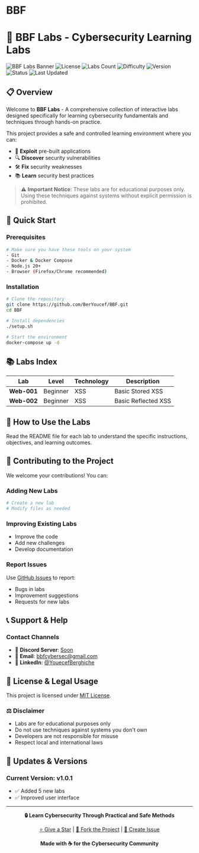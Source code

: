 # BBF
# 🔐 BBF Labs - Cybersecurity Learning Labs

![BBF Labs Banner](https://img.shields.io/badge/Security-Labs-red?style=for-the-badge&logo=shield&logoColor=white)
![License](https://img.shields.io/badge/License-MIT-blue?style=for-the-badge)
![Labs Count](https://img.shields.io/badge/Labs-2-green?style=for-the-badge)
![Difficulty](https://img.shields.io/badge/Difficulty-Beginner%20to%20Advanced-orange?style=for-the-badge)
![Version](https://img.shields.io/badge/Version-v1.0.1-purple?style=for-the-badge&logo=tag&logoColor=white)
![Status](https://img.shields.io/badge/Status-Active-brightgreen?style=for-the-badge)
![Last Updated](https://img.shields.io/badge/Last%20Updated-September%202025-lightgrey?style=for-the-badge)

## 📋 Overview

Welcome to **BBF Labs** - A comprehensive collection of interactive labs designed specifically for learning cybersecurity fundamentals and techniques through hands-on practice.

This project provides a safe and controlled learning environment where you can:
- 🎯 **Exploit** pre-built applications
- 🔍 **Discover** security vulnerabilities
- 🛠️ **Fix** security weaknesses
- 📚 **Learn** security best practices

> ⚠️ **Important Notice**: These labs are for educational purposes only. Using these techniques against systems without explicit permission is prohibited.

## 🚀 Quick Start

### Prerequisites
```bash
# Make sure you have these tools on your system
- Git
- Docker & Docker Compose
- Node.js 20+
- Browser (Firefox/Chrome recommended)
```

### Installation
```bash
# Clone the repository
git clone https://github.com/BerYoucef/BBF.git
cd BBF

# Install dependencies
./setup.sh

# Start the environment
docker-compose up -d
```

## 📚 Labs Index

| Lab | Level | Technology | Description |
|-----|-------|------------|-------------|
| **Web-001** | Beginner | XSS | Basic Stored XSS |
| **Web-002** | Beginner | XSS | Basic Reflected XSS |

## 🎯 How to Use the Labs

Read the README file for each lab to understand the specific instructions, objectives, and learning outcomes.

## 🤝 Contributing to the Project

We welcome your contributions! You can:

### Adding New Labs
```bash
# Create a new lab
# Modify files as needed
```

### Improving Existing Labs
- Improve the code
- Add new challenges
- Develop documentation

### Report Issues
Use [GitHub Issues](../../issues) to report:
- Bugs in labs
- Improvement suggestions
- Requests for new labs

## 📞 Support & Help

### Contact Channels
- 💬 **Discord Server**: [Soon]()
- 📧 **Email**: bbfcybersec@gmail.com
- 📱 **LinkedIn**: [@YouecefBerghiche](https://www.linkedin.com/in/youcef-berghiche-09aa012b9/)

## 📜 License & Legal Usage

This project is licensed under [MIT License]().

### ⚖️ Disclaimer
- Labs are for educational purposes only
- Do not use techniques against systems you don't own
- Developers are not responsible for misuse
- Respect local and international laws

## 🔄 Updates & Versions

### Current Version: v1.0.1
- ✅ Added 5 new labs
- ✅ Improved user interface

---

<div align="center">

**🔒 Learn Cybersecurity Through Practical and Safe Methods**

[⭐ Give a Star](../../stargazers) | [🍴 Fork the Project](../../fork) | [📝 Create Issue](../../issues/new)

**Made with ☕️ for the Cybersecurity Community**

</div>
